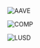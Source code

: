 ![AAVE](https://github.com/yutongquan/portfolio/blob/ed916b13057efd66d303050f31762e69b749c6d4/code/image/newplot.png)

![COMP](https://github.com/yutongquan/portfolio/blob/ed916b13057efd66d303050f31762e69b749c6d4/code/image/newplot%20(1).png)

![LUSD](https://github.com/yutongquan/portfolio/blob/5428daa3afd4044733407052f2ec4db8c3b358e6/code/image/newplot%20(2).png)
